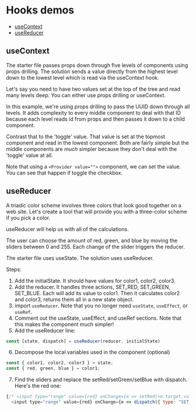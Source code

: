 # Hooks demos
- [useContext](#useContext)
- [useReducer](#useReducer)

## useContext
The starter file passes props down through five levels of components using props drilling. The solution sends a value directly from the highest level down to the lowest level which is read via the useContext hook.

Let's say you need to have two values set at the top of 
the tree and read many levels deep. You can either use props drilling or useContext.

In this example, we're using props drilling to pass the UUID down through all levels. It adds complexity to every middle component to deal with that ID because each level reads id from props and then passes it down to a child component.

Contrast that to the 'toggle' value. That value is set at the topmost component and read in the lowest component. Both are fairly simple but the middle components are _much_ simpler because they don't deal with the 'toggle' value at all.

Note that using a `<Provider value="">` component, we can set the value. You can see that happen if toggle the checkbox.

## useReducer
A triadic color scheme involves three colors that look good together on a web site. Let's create a tool that will provide you with a three-color scheme if you pick a color.

useReducer will help us with all of the calculations. 

The user can choose the amount of red, green, and blue by moving the sliders between 0 and 255. Each change of the slider triggers the reducer.

The starter file uses useState. The solution uses useReducer.

Steps:
1. Add the initialState. It should have values for color1, color2, color3.
2. Add the reducer. It handles three actions, SET_RED, SET_GREEN, SET_BLUE. Each will add its value to color1. Then it calculates color2 and color3, returns them all in a new state object.
3. import `useReducer`. Note that you no longer need `useState`, `useEffect`, or `useRef`. 
4. Comment out the useState, useEffect, and useRef sections. Note that this makes the component much simpler!
5. Add the useReducer line:
```JavaScript
const [state, dispatch] = useReducer(reducer, initialState)
```
6. Decompose the local variables used in the component (optional)
```JavaScript
const { color1, color2, color3 } = state;
const { red, green, blue } = color1;
```
7. Find the sliders and replace the setRed/setGreen/setBlue with dispatch. Here's the red one:
```JavaScript
{/* <input type="range" value={red} onChange={e => setRed(+e.target.value)} min="0" max="255" style={styles.slider} /> */}
  <input type="range" value={red} onChange={e => dispatch({ type: "SET_RED", value: +e.target.value })} min="0" max="255" style={styles.slider} />
```
